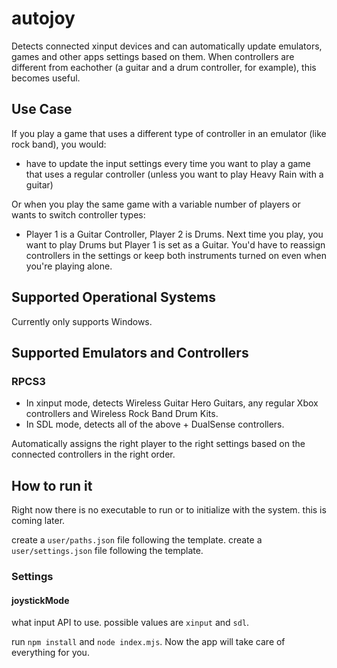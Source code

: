 # autojoy

Detects connected xinput devices and can automatically update emulators, games and other apps settings based on them.
When controllers are different from eachother (a guitar and a drum controller, for example), this becomes useful.

## Use Case

If you play a game that uses a different type of controller in an emulator (like rock band), you would:

- have to update the input settings every time you want to play a game that uses a regular controller (unless you want to play Heavy Rain with a guitar)

Or when you play the same game with a variable number of players or wants to switch controller types:

- Player 1 is a Guitar Controller, Player 2 is Drums. Next time you play, you want to play Drums but Player 1 is set as a Guitar. You'd have to reassign controllers in the settings or keep both instruments turned on even when you're playing alone.

## Supported Operational Systems

Currently only supports Windows.

## Supported Emulators and Controllers

### RPCS3

- In xinput mode, detects Wireless Guitar Hero Guitars, any regular Xbox controllers and Wireless Rock Band Drum Kits.
- In SDL mode, detects all of the above + DualSense controllers.

Automatically assigns the right player to the right settings based on the connected controllers in the right order.

## How to run it

Right now there is no executable to run or to initialize with the system. this is coming later.

create a `user/paths.json` file following the template.
create a `user/settings.json` file following the template.

### Settings

#### joystickMode

what input API to use. possible values are `xinput` and `sdl`.

run `npm install` and `node index.mjs`. Now the app will take care of everything for you.
